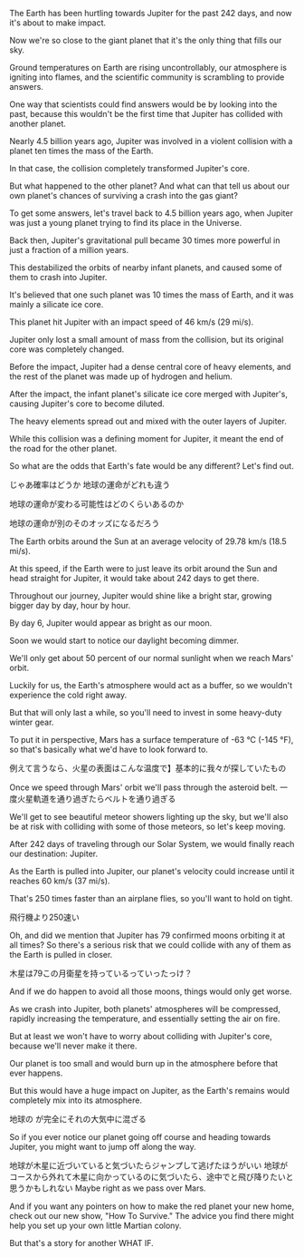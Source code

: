 The Earth has been hurtling towards Jupiter for the past 242 days, and now it's about to make impact.

Now we're so close to the giant planet that it's the only thing that fills our sky.

Ground temperatures on Earth are rising uncontrollably, our atmosphere is igniting into flames, and the scientific community is scrambling to provide answers.

One way that scientists could find answers would be by looking into the past, because this wouldn't be the first time that Jupiter has collided with another planet.

Nearly 4.5 billion years ago, Jupiter was involved in a violent collision with a planet ten times the mass of the Earth.

In that case, the collision completely transformed Jupiter's core.

But what happened to the other planet? And what can that tell us about our own planet's chances of surviving a crash into the gas giant?

To get some answers, let's travel back to 4.5 billion years ago, when Jupiter was just a young planet trying to find its place in the Universe.

Back then, Jupiter's gravitational pull became 30 times more powerful in just a fraction of a million years.

This destabilized the orbits of nearby infant planets, and caused some of them to crash into Jupiter.

It's believed that one such planet was 10 times the mass of Earth, and it was mainly a silicate ice core.

This planet hit Jupiter with an impact speed of 46 km/s (29 mi/s).

Jupiter only lost a small amount of mass from the collision, but its original core was completely changed.

Before the impact, Jupiter had a dense central core of heavy elements, and the rest of the planet was made up of hydrogen and helium.

After the impact, the infant planet's silicate ice core merged with Jupiter's, causing Jupiter's core to become diluted.

The heavy elements spread out and mixed with the outer layers of Jupiter.

While this collision was a defining moment for Jupiter, it meant the end of the road for the other planet.

So what are the odds that Earth's fate would be any different? Let's find out.

じゃあ確率はどうか
地球の運命がどれも違う

地球の運命が変わる可能性はどのくらいあるのか

地球の運命が別のそのオッズになるだろう

The Earth orbits around the Sun at an average velocity of 29.78 km/s (18.5 mi/s).

At this speed, if the Earth were to just leave its orbit around the Sun and head straight for Jupiter, it would take about 242 days to get there.

Throughout our journey, Jupiter would shine like a bright star, growing bigger day by day, hour by hour.

By day 6, Jupiter would appear as bright as our moon.

Soon we would start to notice our daylight becoming dimmer.

We'll only get about 50 percent of our normal sunlight when we reach Mars' orbit.

Luckily for us, the Earth's atmosphere would act as a buffer, so we wouldn't experience the cold right away.

But that will only last a while, so you'll need to invest in some heavy-duty winter gear.

To put it in perspective, Mars has a surface temperature of -63 °C (-145 °F), so that's basically what we'd have to look forward to.

例えて言うなら、火星の表面はこんな温度で】基本的に我々が探していたもの

Once we speed through Mars' orbit we'll pass through the asteroid belt.
一度火星軌道を通り過ぎたらベルトを通り過ぎる

We'll get to see beautiful meteor showers lighting up the sky, but we'll also be at risk with colliding with some of those meteors, so let's keep moving.

After 242 days of traveling through our Solar System, we would finally reach our destination: Jupiter.

As the Earth is pulled into Jupiter, our planet's velocity could increase until it reaches 60 km/s (37 mi/s).

That's 250 times faster than an airplane flies, so you'll want to hold on tight.

飛行機より250速い

Oh, and did we mention that Jupiter has 79 confirmed moons orbiting it at all times? So there's a serious risk that we could collide with any of them as the Earth is pulled in closer.

木星は79この月衛星を持っているっていったっけ？


And if we do happen to avoid all those moons, things would only get worse.



As we crash into Jupiter, both planets' atmospheres will be compressed, rapidly increasing the temperature, and essentially setting the air on fire.

But at least we won't have to worry about colliding with Jupiter's core, because we'll never make it there.

Our planet is too small and would burn up in the atmosphere before that ever happens.

But this would have a huge impact on Jupiter, as the Earth's remains would completely mix into its atmosphere.

地球の が完全にそれの大気中に混ざる

So if you ever notice our planet going off course and heading towards Jupiter, you might want to jump off along the way.

地球が木星に近づいていると気づいたらジャンプして逃げたほうがいい
地球がコースから外れて木星に向かっているのに気づいたら、途中でと飛び降りたいと思うかもしれない
Maybe right as we pass over Mars.

And if you want any pointers on how to make the red planet your new home, check out our new show, "How To Survive." The advice you find there might help you set up your own little Martian colony.

But that's a story for another WHAT IF.

